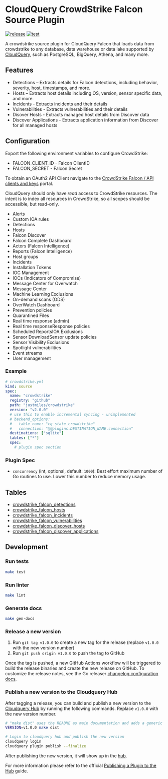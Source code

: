 # CloudQuery CrowdStrike Falcon Source Plugin

[![release](https://github.com/justmiles/cq-source-crowdstrike/actions/workflows/release.yaml/badge.svg)](https://github.com/justmiles/cq-source-crowdstrike/actions/workflows/release.yaml) [![test](https://github.com/justmiles/cq-source-crowdstrike/actions/workflows/test.yaml/badge.svg)](https://github.com/justmiles/cq-source-crowdstrike/actions/workflows/test.yaml)

A crowdstrike source plugin for CloudQuery Falcon that loads data from crowdstrike to any database, data warehouse or data lake supported by [CloudQuery](https://www.cloudquery.io/), such as PostgreSQL, BigQuery, Athena, and many more.

## Features

- Detections – Extracts details for Falcon detections, including behavior, severity, host, timestamps, and more.
- Hosts – Extracts host details including OS, version, sensor specific data, and more.
- Incidents - Extracts incidents and their details
- Vulnerabilities - Extracts vulnerabilities and their details
- Disover Hosts - Extracts managed host details from Discover data
- Discover Applications - Extracts application information from Discover for all managed hosts

## Configuration

Export the following environment variables to configure CrowdStrike:

- FALCON_CLIENT_ID - Falcon ClientID
- FALCON_SECRET - Falcon Secret

To obtain an OAuth2 API Client navigate to the [CrowdStrike Falcon / API clients and keys](https://falcon.crowdstrike.com/api-clients-and-keys/clients) portal.

CloudQuery should only have _read_ access to CrowdStrike resources. The intent is to index all resources in CrowdStrike, so all scopes should be accessible, but read-only.

- Alerts
- Custom IOA rules
- Detections
- Hosts
- Falcon Discover
- Falcon Complete Dashboard
- Actors (Falcon Intelligence)
- Reports (Falcon Intelligence)
- Host groups
- Incidents
- Installation Tokens
- IOC Management
- IOCs (Indicators of Compromise)
- Message Center for Overwatch
- Message Center
- Machine Learning Exclusions
- On-demand scans (ODS)
- OverWatch Dashboard
- Prevention policies
- Quarantined Files
- Real time response (admin)
- Real time responseResponse policies
- Scheduled ReportsIOA Exclusions
- Sensor DownloadSensor update policies
- Sensor Visibility Exclusions
- Spotlight vulnerabilities
- Event streams
- User management

### Example

```yaml
# crowdstrike.yml
kind: source
spec:
  name: "crowdstrike"
  registry: "github"
  path: "justmiles/crowdstrike"
  version: "v2.0.0"
  # use this to enable incremental syncing - unimplemented
  # backend_options:
  #   table_name: "cq_state_crowdstrike"
  #   connection: "@@plugins.DESTINATION_NAME.connection"
  destinations: ["sqlite"]
  tables: ["*"]
  spec:
    # plugin spec section
```

### Plugin Spec

- `concurrency` (int, optional, default: `1000`):
  Best effort maximum number of Go routines to use. Lower this number to reduce memory usage.

## Tables

- [crowdstrike_falcon_detections](./docs/tables/crowdstrike_falcon_detections.md)
- [crowdstrike_falcon_hosts](./docs/tables/crowdstrike_falcon_hosts.md)
- [crowdstrike_falcon_incidents](./docs/tables/crowdstrike_falcon_incidents.md)
- [crowdstrike_falcon_vulnerabilities](./docs/tables/crowdstrike_falcon_vulnerabilities.md)
- [crowdstrike_falcon_discover_hosts](./docs/tables/crowdstrike_falcon_discover_hosts.md)
- [crowdstrike_falcon_discover_applications](./docs/tables/crowdstrike_falcon_discover_applications.md)

## Development

### Run tests

```bash
make test
```

### Run linter

```bash
make lint
```

### Generate docs

```bash
make gen-docs
```

### Release a new version

1. Run `git tag v1.0.0` to create a new tag for the release (replace `v1.0.0` with the new version number)
2. Run `git push origin v1.0.0` to push the tag to GitHub

Once the tag is pushed, a new GitHub Actions workflow will be triggered to build the release binaries and create the new release on GitHub.
To customize the release notes, see the Go releaser [changelog configuration docs](https://goreleaser.com/customization/changelog/#changelog).

### Publish a new version to the Cloudquery Hub

After tagging a release, you can build and publish a new version to the [Cloudquery Hub](https://hub.cloudquery.io/) by running the following commands.
Replace `v1.0.0` with the new version number.

```bash
# "make dist" uses the README as main documentation and adds a generic release note. Output is created in dist/
VERSION=v1.0.0 make dist

# Login to cloudquery hub and publish the new version
cloudquery login
cloudquery plugin publish --finalize
```

After publishing the new version, it will show up in the [hub](https://hub.cloudquery.io/).

For more information please refer to the official [Publishing a Plugin to the Hub](https://www.cloudquery.io/docs/developers/publishing-a-plugin-to-the-hub) guide.
